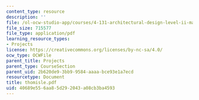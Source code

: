 ```yaml
---
content_type: resource
description: ''
file: /ol-ocw-studio-app/courses/4-131-architectural-design-level-ii-material-essence-the-glass-house-fall-2003/40689e556aa85d292043a08cb3ba4593_thomisle.pdf
file_size: 715577
file_type: application/pdf
learning_resource_types:
- Projects
license: https://creativecommons.org/licenses/by-nc-sa/4.0/
ocw_type: OCWFile
parent_title: Projects
parent_type: CourseSection
parent_uid: 2b620de9-3bb9-9584-aaaa-bce93e1a7ecd
resourcetype: Document
title: thomisle.pdf
uid: 40689e55-6aa8-5d29-2043-a08cb3ba4593
---
```

